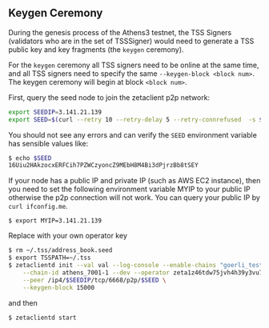 ## Keygen Ceremony


During the genesis process of the Athens3 testnet, 
the TSS Signers (validators who are in the set of TSSSigner)
would need to generate a TSS public key and key fragments
(the `keygen` ceremony).

For the `keygen` ceremony all TSS signers need to be online
at the same time, and all TSS signers need to specify the same
`--keygen-block <block num>`. The keygen ceremony will begin
at block `<block num>`. 

First, query the seed node to join the zetaclient p2p network:

```bash
export SEEDIP=3.141.21.139
export SEED=$(curl --retry 10 --retry-delay 5 --retry-connrefused  -s $SEEDIP:8123/p2p)
```

You should not see any errors and can verify the `SEED` environment
variable has sensible values like:

```bash
$ echo $SEED
16Uiu2HAkzocxERFCih7PZWCzyoncZ9MEbH8M4Bi3dPjrzBb8tSEY
```

If your node has a public IP and private IP (such as AWS EC2 instance), then you need to
set the following environment variable MYIP to your public IP otherwise the p2p connection
will not work. You can query your public IP by `curl ifconfig.me`. 

```
$ export MYIP=3.141.21.139
```

Replace with your own operator key

```bash
$ rm ~/.tss/address_book.seed
$ export TSSPATH=~/.tss
$ zetaclientd init --val val --log-console --enable-chains "goerli_testnet,bsc_testnet" \
    --chain-id athens_7001-1 --dev --operator zeta1z46tdw75jvh4h39y3vu758ctv34rw5z9kmyhgz --log-level 0 \
    --peer /ip4/$SEEDIP/tcp/6668/p2p/$SEED \
    --keygen-block 15000
```

and then

```bash
$ zetaclientd start
```
